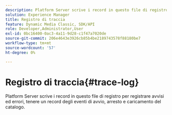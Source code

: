 ```yaml
---
description: Platform Server scrive i record in questo file di registro per registrare avvisi ed errori, tenere un record degli eventi di avvio, arresto e caricamento del catalogo.
solution: Experience Manager
title: Registro di traccia
feature: Dynamic Media Classic, SDK/API
role: Developer,Administrator,User
exl-id: 0bc16400-0ac3-4a11-9d28-c1f47a7020de
source-git-commit: 206e4643e3926cb85b4be2189743578f88180be7
workflow-type: tm+mt
source-wordcount: '57'
ht-degree: 0%

---
```


# Registro di traccia{#trace-log}

Platform Server scrive i record in questo file di registro per registrare avvisi ed errori, tenere un record degli eventi di avvio, arresto e caricamento del catalogo.
